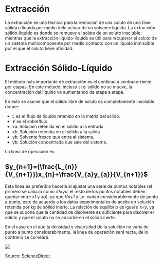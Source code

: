 

# **Extracción**

La extracción es una técnica para la remoción de uns soluto de una fase sólida o líquida por medio dele actuar de un solvente líquido. La extracción sólido-líquido es donde se remueve el soluto de un soluto insoluble; mientras que la extracción líquido-líquido es útil para recuperar el soluto de un sistema multicomponente por medio contacto con un líquido inmiscible por el que el soluto tiene afinidad. 

# **Extracción Sólido-Líquido**

El método más importante de extracción es el continuo a contracorriente por etapas. En este método, incluso si el sólido no se mueve, la concentración del líquido va aumentando de etapa a etapa.

En esto se asume que el sólido libre de soluto es completamente insoluble, donde: 
* *L* es el flujo de líquido retenido en la matriz del sólido.
* *V* es el sobreflujo.
* xa: Solución retenida en el sólido a la entrada.
* xb: Solución retenida en el sólido a la salida
* yb: Solvente fresco que entra al sistema.
* yb: Solución concentrada que sale del sistema.

La línea de operación es: 
## $y_{n+1}=(\frac{L_{n}}{V_{n+1}})x_{n}+\frac{V_{a}y_{a}}{V_{n+1}}$

Esta línea es preferible hacerla al ajustar una serie de puntos notables (el primero se calcula como *x1=ya*; el resto de los puntos notables deben quedar entre *x1* y *xb*), ya que *Vn+1* y Ln, varían considerablemente de punto a punto, esto de acuerdo a los datos experimentales de aceite en solución retenida por kg de sólido inerte. La relación de equilibrio es igual a *x=y*, ya que se supone que la cantidad de disolvente es suficiente para disolver el soluto y que el soluto no se adsorbe en el sólido inerte.

En el caso en el que la densidad y viscosidad de la solución no varía de punto a punto considerablmente, la línea de operación será recta, de lo contrario se curveará.

 ![](https://ars.els-cdn.com/content/image/3-s2.0-B9780123725066000046-f14-04-9780123725066.gif)

Source: [ScienceDirect](https://www.sciencedirect.com/science/article/abs/pii/B9780123725066000046)
  

